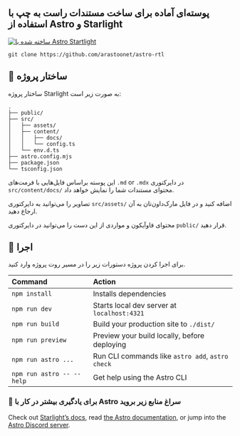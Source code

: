 ## پوسته‌ای آماده برای ساخت مستندات راست به چپ با استفاده از Astro و Starlight
[![ساخته شده با Astro Startlight](https://astro.badg.es/v2/built-with-starlight/tiny.svg)](https://starlight.astro.build)

```
git clone https://github.com/arastoonet/astro-rtl
```

## 🚀 ساختار پروژه

ساختار پروژه Starlight به صورت زیر است: 

```
.
├── public/
├── src/
│   ├── assets/
│   ├── content/
│   │   ├── docs/
│   │   └── config.ts
│   └── env.d.ts
├── astro.config.mjs
├── package.json
└── tsconfig.json
```

این پوسته براساس فایل‌هایی با فرمت‌های  `.md` or `.mdx` در دایرکتوری `src/content/docs/` محتوای مستندات شما را نمایش خواهد داد. 

تصاویر را می‌توانید به دایرکتوری `src/assets/` اضافه کنید و در فایل مارک‌داون‌تان به آن ارجاع دهید. 

محتوای فاو‌آیکون و مواردی از این دست را می‌توانید در دایرکتوری `public/` قرار دهید.

## 🧞 اجرا

برای اجرا کردن پروژه دستورات زیر را در مسیر روت پروژه وارد کنید.

| Command                   | Action                                           |
| :------------------------ | :----------------------------------------------- |
| `npm install`             | Installs dependencies                            |
| `npm run dev`             | Starts local dev server at `localhost:4321`      |
| `npm run build`           | Build your production site to `./dist/`          |
| `npm run preview`         | Preview your build locally, before deploying     |
| `npm run astro ...`       | Run CLI commands like `astro add`, `astro check` |
| `npm run astro -- --help` | Get help using the Astro CLI                     |

### 👀 برای یادگیری بیشتر در کار با Astro سراغ منابع زیر بروید

Check out [Starlight’s docs](https://starlight.astro.build/), read [the Astro documentation](https://docs.astro.build), or jump into the [Astro Discord server](https://astro.build/chat).
